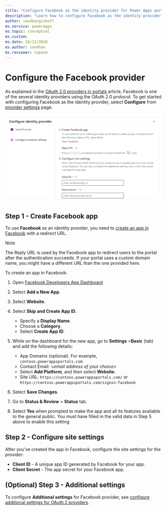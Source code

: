 ```yaml
---
title: "Configure Facebook as the identity provider for Power Apps portals. | MicrosoftDocs"
description: "Learn how to configure Facebook as the identity provider for Power Apps portals."
author: sandhangitmsft
ms.service: powerapps
ms.topic: conceptual
ms.custom: 
ms.date: 10/12/2020
ms.author: sandhan
ms.reviewer: tapanm
---
```


# Configure the Facebook provider

As explained in the [OAuth 2.0 providers in portals](configure-oauth2-provider.md) article, Facebook is one of the several identity providers using the OAuth 2.0 protocol. To get started with configuring Facebook as the identity provider, select **Configure** from [provider settings](use-simplified-authentication-configuration.md#add-configure-or-delete-an-identity-provider) page.

![Configure the Facebook app](media/use-simplified-authentication-configuration/configure-facebook.png "Configure the Facebook app")

## Step 1 - Create Facebook app

To use **Facebook** as an identity provider, you need to [create an app in Facebook](https://developers.facebook.com) with a redirect URL.

> [!NOTE]
> The Reply URL is used by the Facebook app to redirect users to the portal after the authentication succeeds. If your portal uses a custom domain name, you might have a different URL than the one provided here.​

To create an app in Facebook:

1. Open [Facebook Developers App Dashboard](https://developers.facebook.com/apps)  
2. Select **Add a New App**.
3. Select **Website**.
4. Select **Skip and Create App ID**.
    - Specify a **Display Name**.
    - Choose a **Category**.
    - Select **Create App ID**.

5. While on the dashboard for the new app, go to **Settings** &gt;**Basic** (tab) and add the following details:
    - App Domains (optional). For example, `contoso.powerappsportals.com`.  
    - Contact Email: *&lt;email address of your choice&gt;* 
    - Select **Add Platform**, and then select **Website**. 
    - Site URL: `https://contoso.powerappsportals.com/` or `https://contoso.powerappsportals.com/signin-facebook`

6. Select **Save Changes**.
7. Go to **Status & Review** &gt; **Status** tab.
8. Select **Yes** when prompted to make the app and all its features available to the general public. You must have filled in the valid data in Step 5 above to enable this setting.

## Step 2 - Configure site settings

After you've created the app in Facebook, configure the site settings for the provider:

- **Client ID** - A unique app ID generated by Facebook for your app.​
- **Client Secret** -  The app secret for your Facebook app.​

## (Optional) Step 3 - Additional settings

To configure **Additional settings** for Facebook provider, see [configure additional settings for OAuth 2 providers](configure-oauth2-settings.md).
